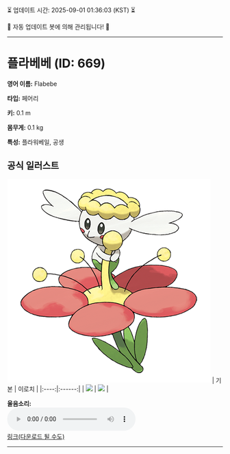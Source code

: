 
⏳ 업데이트 시간: 2025-09-01 01:36:03 (KST) ⏳

🤖 자동 업데이트 봇에 의해 관리됩니다! 🤖

---

# 플라베베 (ID: 669)
**영어 이름:** Flabebe

**타입:** 페어리

**키:** 0.1 m

**몸무게:** 0.1 kg

**특성:** 플라워베일, 공생

## 공식 일러스트
![](https://raw.githubusercontent.com/PokeAPI/sprites/master/sprites/pokemon/other/official-artwork/669.png)
| 기본 | 이로치 |
|:----:|:------:|
| <img src="http://play.pokemonshowdown.com/sprites/ani/flabebe.gif" width="200"> | <img src="http://play.pokemonshowdown.com/sprites/ani-shiny/flabebe.gif" width="200"> |

**울음소리:**<br><audio controls src="https://raw.githubusercontent.com/PokeAPI/cries/main/cries/pokemon/latest/669.ogg"></audio><br> [링크(다운로드 될 수도)](https://raw.githubusercontent.com/PokeAPI/cries/main/cries/pokemon/latest/669.ogg)


---
